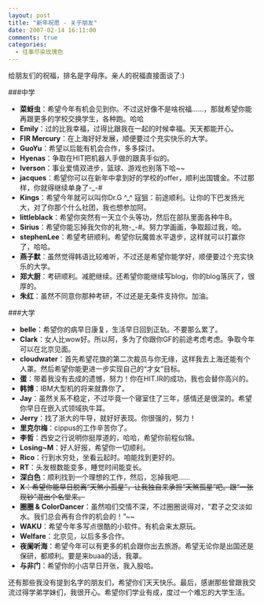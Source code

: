 ```yaml
---
layout: post
title: "新年祝愿 - 关于朋友"
date: 2007-02-14 16:11:00
comments: true
categories:
  - 往事尽染玫瑰色
---
```

给朋友们的祝福，排名是字母序。亲人的祝福直接面谈了:)

###中学

* **菜蚜虫**：希望今年有机会见到你。不过这好像不是啥祝福……，那就希望你能再跟更多的学校交换学生，各种跑。哈哈
* **Emily**：过的比我幸福，过得比跟我在一起的时候幸福。天天都能开心。
* **FIR Mercury**：在上海好好发展，顺便要过个充实快乐的大学。
* **GuoYu**：希望以后能有机会合作，多多探讨。
* **Hyenas**：争取在HIT把机器人手做的跟真手似的。
* **Iverson**：事业爱情双进步，篮球、游戏也别落下哈~~
* **jacques**：希望你可以在新年中拿到好的学校的offer，顺利出国镀金。不过那样，你就得继续单身了-_-#
* **Kings**：希望今年就可以叫你Dr.G ^_^
寇狙：前途顺利。让你的下巴发扬光大，对了你那个什么社团，我也想参加阿。
* **littleblack**：希望你突然有一天立个头等功，然后在部队里面各种牛B。
* **Sirius**：希望你能忘掉我欠你的礼物-_-#。努力学画画，争取超过我，哈。
* **stephenLee**：希望考研顺利。希望你玩魔兽水平退步，这样就可以打赢你了，哈哈。
* **燕子默**：虽然觉得韩语比较难听，不过还是希望你能学好，顺便要过个充实快乐的大学。
* **郑大厨**：考研顺利。减肥继续。还希望你能继续写blog，你的blog落灰了，很厚的。
* **朱红**：虽然不同意你那种考研，不过还是无条件支持你。加油。

###大学

* **belle**：希望你的病早日康复，生活早日回到正轨。不要那么累了。
* **Clark**：女人比wow好。所以阿，多为了你跟你GF的前途考虑考虑。争取今年可以在北京见面。
* **cloudwater**：首先希望花旗的第二次裁员与你无缘，这样我去上海还能有个人罩。然后希望你能更进一步实现自己的“才女”目标。
* **蛋**：带着我没有去成的遗憾，努力！你在HIT.IR的成功，我也会替你高兴的。
* **韩博**：IBM大型机的将来就靠你了。
* **Jay**：虽然关系不稳定，不过毕竟一个寝室住了三年，感情还是很深的。希望你早日在嵌入式领域执牛耳。
* **Jerry**：找了浙大的牛导，就好好表现。你很强的，努力！
* **里克尔梅**：cippus的工作辛苦你了。
* **李哲**：西安之行说明你挺厚道的，哈哈，希望你前程似锦。
* **Losing~M**：好人好报，希望你一切顺利。
* **Rico**：行到水穷处，坐看云起时。咱能找到更好的。
* **RT**：头发根数能变多，睡觉时间能变长。
* **深白色**：顺利找到一个理想的工作，然后，忘掉我吧……
* ~~**X**：希望你能早日脱离“天煞小孤星”，让我独自来承担“天煞孤星”吧。跟“一张现钞”混出个名堂来。~~
* **圈圈 & ColorDancer**：虽然咱们交情不深，不过圈圈说得对，“君子之交淡如水。我们总会再有合作的机会的！”~~
* **WAKU**：希望今年多写点很酷的小软件。有机会来太原玩。
* **Welfare**：北京见，以后多多合作。
* **夜阑听海**：希望今年可以有更多的机会跟你出去旅游。希望无论你是出国还是保研，都顺利。要是来buaa的话，我罩。
* **与非门**：希望你的小店早日开张，我入股哈。

还有那些我没有提到名字的朋友们，希望你们天天快乐。最后，感谢那些曾跟我交流过得学弟学妹们，我很开心。希望你们学业有成，度过一个难忘的大学生活。